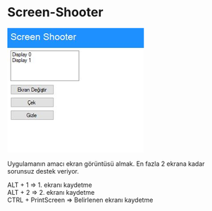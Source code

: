 # Screen-Shooter

<img src="https://github.com/Mucosoft/Screen-Shooter/blob/main/20210310-145918.jpg" />

Uygulamanın amacı ekran görüntüsü almak. En fazla 2 ekrana kadar sorunsuz destek veriyor.

ALT + 1 => 1. ekranı kaydetme<br/>
ALT + 2 => 2. ekranı kaydetme<br/>
CTRL + PrintScreen => Belirlenen ekranı kaydetme<br/>
